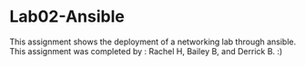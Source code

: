 # Lab02-Ansible
This assignment shows the deployment of a networking lab through ansible.
This assignment was completed by : Rachel H, Bailey B, and Derrick B. :) 
